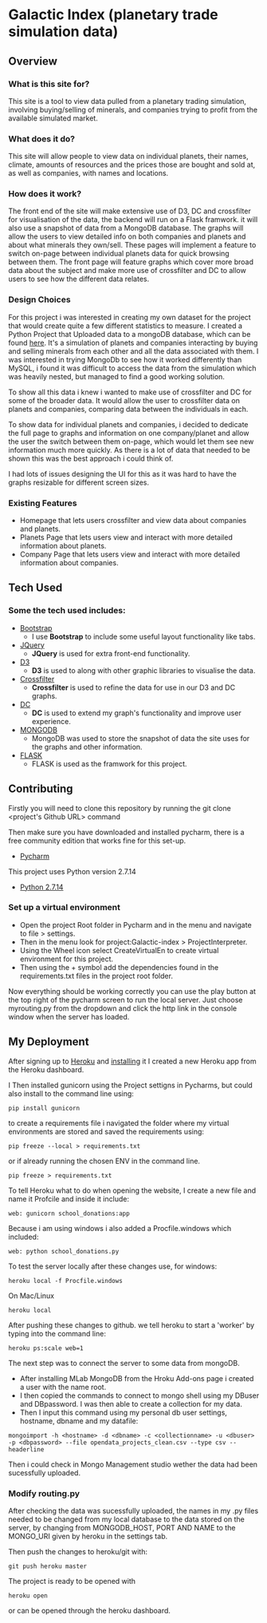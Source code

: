 # Galactic Index (planetary trade simulation data)

## Overview

### What is this site for?

This site is a tool to view data pulled from a planetary trading simulation, involving buying/selling of minerals, and companies trying to profit from the available simulated market.

### What does it do?

This site will allow people to view data on individual planets, their names, climate, amounts of resources and the prices those are bought and sold at, as well as companies, with names and locations.

### How does it work?

The front end of the site will make extensive use of D3, DC and crossfilter for visualisation of the data, the backend will run on a Flask framwork. it will also use a snapshot of data from a MongoDB database.
The graphs will allow the users to view detailed info on both companies and planets and about what minerals they own/sell. These pages will implement a feature to switch on-page between individual planets data for quick browsing between them. The front page will feature graphs which cover more broad data about the subject and make more use of crossfilter and DC to allow users to see how the different data relates.

### Design Choices

For this project i was interested in creating my own dataset for the project that would create quite a few different statistics to measure. I created a Python Project that Uploaded data to a mongoDB database, which can be found [here](https://github.com/kaiforward/GalacticIndex). It's a simulation of planets and companies interacting by buying and selling minerals from each other and all the data associated with them.
I was interested in trying MongoDb to see how it worked differently than MySQL, i found it was difficult to access the data from the simulation which was heavily nested, but managed to find a good working solution.

To show all this data i knew i wanted to make use of crossfilter and DC for some of the broader data. It would allow the user to crossfilter data on planets and companies, comparing data between the individuals in each.

To show data for individual planets and companies, i decided to dedicate the full page to graphs and information on one company/planet and allow the user the switch between them on-page, which would let them see new information much more quickly. As there is a lot of data that needed to be shown this was the best approach i could think of.

I had lots of issues designing the UI for this as it was hard to have the graphs resizable for different screen sizes.

### Existing Features
- Homepage that lets users crossfilter and view data about companies and planets.
- Planets Page that lets users view and interact with more detailed information about planets.
- Company Page that lets users view and interact with more detailed information about companies.

## Tech Used

### Some the tech used includes:
- [Bootstrap](http://getbootstrap.com/)
    - I use **Bootstrap** to include some useful layout functionality like tabs.
- [JQuery](https://jquery.com/)
  - **JQuery** is used for extra front-end functionality.
- [D3](https://d3js.org/)
  - **D3** is used to along with other graphic libraries to visualise the data.
- [Crossfilter](https://github.com/square/crossfilter)
  - **Crossfilter** is used to refine the data for use in our D3 and DC graphs.
- [DC](https://dc-js.github.io/dc.js/)
    - **DC** is used to extend my graph's functionality and improve user experience.
- [MONGODB](https://www.mongodb.com/)
    - MongoDB was used to store the snapshot of data the site uses for the graphs and other information.
- [FLASK](http://flask.pocoo.org/)
    - FLASK is used as the framwork for this project.
  
## Contributing

Firstly you will need to clone this repository by running the git clone <project's Github URL> command

Then make sure you have downloaded and installed pycharm, there is a free community edition that works fine for this set-up. 
- [Pycharm](https://www.jetbrains.com/pycharm/)

This project uses Python version 2.7.14
- [Python 2.7.14](https://www.python.org/downloads/)

### Set up a virtual environment

 - Open the project Root folder in Pycharm and in the menu and navigate to file > settings.
 - Then in the menu look for project:Galactic-index > ProjectInterpreter.
 - Using the Wheel icon select CreateVirtualEn to create virtual environment for this project.
 - Then using the + symbol add the dependencies found in the requirements.txt files in the project root folder.

Now everything should be working correctly you can use the play button at the top right of the pycharm screen to run the local server.
Just choose myrouting.py from the dropdown and click the http link in the console window when the server has loaded.

## My Deployment
After signing up to [Heroku](https://signup.heroku.com/) and [installing](https://devcenter.heroku.com/articles/heroku-cli) it I created a new Heroku app from the Heroku dashboard.

I Then installed gunicorn using the Project settigns in Pycharms, but could also install to the command line using:
```
pip install gunicorn
```

to create a requirements file i navigated the folder where my virtual environments are stored and saved the requirements using:
```
pip freeze --local > requirements.txt
```
or if already running the chosen ENV in the command line.
```
pip freeze > requirements.txt
```

To tell Heroku what to do when opening the website, I create a new file and name it Profcile and inside it include:
```
web: gunicorn school_donations:app
```
Because i am using windows i also added a Procfile.windows which included:
```
web: python school_donations.py
```
To test the server locally after these changes use, for windows:
```
heroku local -f Procfile.windows
```
On Mac/Linux
```
heroku local
```

After pushing these changes to github. we tell heroku to start a 'worker' by typing into the command line:
```
heroku ps:scale web=1
```

The next step was to connect the server to some data from mongoDB.

- After installing MLab MongoDB from the Hroku Add-ons page i created a user with the name root.
- I then copied the commands to connect to mongo shell using my DBuser and DBpassword. I was then able to create a collection for my data.
- Then I input this command using my personal db user settings, hostname, dbname and my datafile:
```
mongoimport -h <hostname> -d <dbname> -c <collectionname> -u <dbuser> -p <dbpassword> --file opendata_projects_clean.csv --type csv --headerline
```

Then i could check in Mongo Management studio wether the data had been sucessfully uploaded.

### Modify routing.py

After checking the data was sucessfully uploaded, the names in my .py files needed to be changed from my local database to the data stored on the server, by changing from MONGODB_HOST, PORT AND NAME to the MONGO_URI given by heroku in the settings tab.

Then push the changes to heroku/git with:
```
git push heroku master
```
The project is ready to be opened with
```
heroku open
```
or can be opened through the heroku dashboard.

